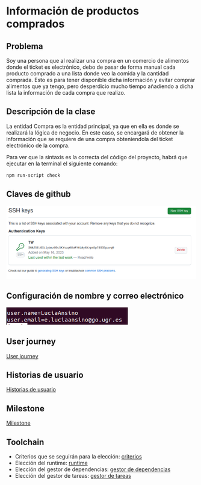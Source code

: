 # Información de productos comprados

## Problema

Soy una persona que al realizar una compra en un comercio de alimentos donde el ticket es electrónico, debo de pasar de forma manual cada producto comprado a una lista donde veo la comida y la cantidad comprada. Esto es para tener disponible dicha información y evitar comprar alimentos que ya tengo, pero desperdicio mucho tiempo añadiendo a dicha lista la información de cada compra que realizo.

## Descripción de la clase

La entidad Compra es la entidad principal, ya que en ella es donde se realizará la lógica de negocio. En este caso, se encargará de obtener la información que se requiere de una compra obteniendola del ticket electrónico de la compra.

Para ver que la sintaxis es la correcta del código del proyecto, habrá que ejecutar en la terminal el siguiente comando:

```bash
npm run-script check
```

## Claves de github

![Clave Github](./docs/clave_ssh.png)

## Configuración de nombre y correo electrónico

![Configuracion nombre y correo](./docs/configuracion.png)

## User journey

[User journey](./docs/viaje_usuario.md)

## Historias de usuario

[Historias de usuario](./docs/historias_usuario.md)

## Milestone

[Milestone](./docs/milestone.md)

## Toolchain

* Criterios que se seguirán para la elección: [criterios](./docs/criterios.md)
* Elección del runtime: [runtime](./docs/runtime.md)
* Elección del gestor de dependencias: [gestor de dependencias](./docs/eleccion_gestor_dependencias.md)
* Elección del gestor de tareas: [gestor de tareas](./docs/eleccion_gestor_tareas.md)
